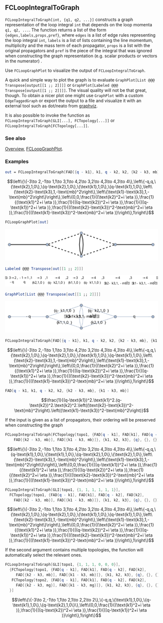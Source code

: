 ```mathematica
 
```

## FCLoopIntegralToGraph

`FCLoopIntegralToGraph[int, {q1, q2, ...}]` constructs a graph representation of the loop integral `int` that depends on the loop momenta `q1, q2, ...`. The function returns a list of the form `{edges,labels,props,pref}`, where `edges` is a list of edge rules representing the loop integral `int`, `labels` is a list of lists containing the line momentum, multiplicity and the mass term of each propagator, `props` is a list with the original propagators and `pref` is the piece of the integral that was ignored when constructing the graph representation (e.g. scalar products or vectors in the numerator) .

Use `FCLoopGraphPlot` to visualize the output of `FCLoopIntegralToGraph`.

A quick and simple way to plot the graph is to evaluate `GraphPlot[List @@@ Transpose[output[[1 ;; 2]]]]` or `GraphPlot[Labeled @@@ Transpose[output[[1 ;; 2]]]]`. The visual quality will not be that great, though. To obtain a nicer plot one might use `GraphPlot` with a custom `EdgeTaggedGraph` or export the output to a file and visualize it with an external tool such as dot/neato from [graphviz](https://graphviz.org/).

It is also possible to invoke the function as `FCLoopIntegralToGraph[GLI[...], FCTopology[...]]` or `FCLoopIntegralToGraph[FCTopology[...]]`.

### See also

[Overview](Extra/FeynCalc.md), [FCLoopGraphPlot](FCLoopGraphPlot.md).

### Examples

```mathematica
out = FCLoopIntegralToGraph[FAD[{q - k1}, k1, q - k2, k2, {k2 - k3, mb}, {k1 - k3, mb}], {k1, k2, k3}]
```

$$\left\{\{-3\to 2,-1\to 1,1\to 3,1\to 4,2\to 3,2\to 4,3\to 4,3\to 4\},\left\{-q,q,\{\text{k2},1,0\},\{q-\text{k2},1,0\},\{\text{k1},1,0\},\{q-\text{k1},1,0\},\left\{\text{k2}-\text{k3},1,-\text{mb}^2\right\},\left\{\text{k1}-\text{k3},1,-\text{mb}^2\right\}\right\},\left\{0,0,\frac{1}{(\text{k2}^2+i \eta )},\frac{1}{(\text{k1}^2+i \eta )},\frac{1}{((q-\text{k2})^2+i \eta )},\frac{1}{((q-\text{k1})^2+i \eta )},\frac{1}{((\text{k2}-\text{k3})^2-\text{mb}^2+i \eta )},\frac{1}{((\text{k1}-\text{k3})^2-\text{mb}^2+i \eta )}\right\},1\right\}$$

```mathematica
FCLoopGraphPlot[out]
```

![0bfm86ewusrdi](img/0bfm86ewusrdi.svg)

```mathematica
Labeled @@@ Transpose[out[[1 ;; 2]]]
```

![01p715ugi4jrv](img/01p715ugi4jrv.svg)

```mathematica
GraphPlot[List @@@ Transpose[out[[1 ;; 2]]]]
```

![0blv15cgm9d0u](img/0blv15cgm9d0u.svg)

```mathematica
FCLoopIntegralToGraph[FAD[{q - k1}, k1, q - k2, k2, {k2 - k3, mb}, {k1 - k3, mb}], {k1, k2,k3}]
```

$$\left\{\{-3\to 2,-1\to 1,1\to 3,1\to 4,2\to 3,2\to 4,3\to 4,3\to 4\},\left\{-q,q,\{\text{k2},1,0\},\{q-\text{k2},1,0\},\{\text{k1},1,0\},\{q-\text{k1},1,0\},\left\{\text{k2}-\text{k3},1,-\text{mb}^2\right\},\left\{\text{k1}-\text{k3},1,-\text{mb}^2\right\}\right\},\left\{0,0,\frac{1}{(\text{k2}^2+i \eta )},\frac{1}{(\text{k1}^2+i \eta )},\frac{1}{((q-\text{k2})^2+i \eta )},\frac{1}{((q-\text{k1})^2+i \eta )},\frac{1}{((\text{k2}-\text{k3})^2-\text{mb}^2+i \eta )},\frac{1}{((\text{k1}-\text{k3})^2-\text{mb}^2+i \eta )}\right\},1\right\}$$

```mathematica
FAD[q - k1, k1, q - k2, k2, {k2 - k3, mb}, {k1 - k3, mb}]
```

$$\frac{1}{(q-\text{k1})^2.\text{k1}^2.(q-\text{k2})^2.\text{k2}^2.\left((\text{k2}-\text{k3})^2-\text{mb}^2\right).\left((\text{k1}-\text{k3})^2-\text{mb}^2\right)}$$

If the input is given as a list of propagators, their ordering will be preserved when constructing the graph

```mathematica
FCLoopIntegralToGraph[FCTopology[topo1, {FAD[q - k1], FAD[k1], FAD[q - k2], FAD[k2], 
    FAD[{k2 - k3, mb}], FAD[{k1 - k3, mb}]}, {k1, k2, k3}, {q}, {}, {}]]
```

$$\left\{\{-3\to 2,-1\to 1,1\to 3,1\to 4,2\to 3,2\to 4,3\to 4,3\to 4\},\left\{-q,q,\{q-\text{k1},1,0\},\{\text{k1},1,0\},\{q-\text{k2},1,0\},\{\text{k2},1,0\},\left\{\text{k2}-\text{k3},1,-\text{mb}^2\right\},\left\{\text{k1}-\text{k3},1,-\text{mb}^2\right\}\right\},\left\{0,0,\frac{1}{((q-\text{k1})^2+i \eta )},\frac{1}{(\text{k1}^2+i \eta )},\frac{1}{((q-\text{k2})^2+i \eta )},\frac{1}{(\text{k2}^2+i \eta )},\frac{1}{((\text{k2}-\text{k3})^2-\text{mb}^2+i \eta )},\frac{1}{((\text{k1}-\text{k3})^2-\text{mb}^2+i \eta )}\right\},1\right\}$$

```mathematica
FCLoopIntegralToGraph[GLI[topo1, {1, 1, 1, 1, 1, 1}], 
  FCTopology[topo1, {FAD[q - k1], FAD[k1], FAD[q - k2], FAD[k2], 
    FAD[{k2 - k3, mb}], FAD[{k1 - k3, mb}]}, {k1, k2, k3}, {q}, {}, {}]]
```

$$\left\{\{-3\to 2,-1\to 1,1\to 3,1\to 4,2\to 3,2\to 4,3\to 4,3\to 4\},\left\{-q,q,\{\text{k2},1,0\},\{q-\text{k2},1,0\},\{\text{k1},1,0\},\{q-\text{k1},1,0\},\left\{\text{k2}-\text{k3},1,-\text{mb}^2\right\},\left\{\text{k1}-\text{k3},1,-\text{mb}^2\right\}\right\},\left\{0,0,\frac{1}{(\text{k2}^2+i \eta )},\frac{1}{(\text{k1}^2+i \eta )},\frac{1}{((q-\text{k2})^2+i \eta )},\frac{1}{((q-\text{k1})^2+i \eta )},\frac{1}{((\text{k2}-\text{k3})^2-\text{mb}^2+i \eta )},\frac{1}{((\text{k1}-\text{k3})^2-\text{mb}^2+i \eta )}\right\},1\right\}$$

If the second argument contains multiple topologies, the function will automatically select the relevant ones.

```mathematica
FCLoopIntegralToGraph[GLI[topo1, {1, 1, 1, 0, 0, 0}], 
  {FCTopology[topo1, {FAD[q - k1], FAD[k1], FAD[q - k2], FAD[k2], 
     FAD[{k2 - k3, mb}], FAD[{k1 - k3, mb}]}, {k1, k2, k3}, {q}, {}, {}], 
   FCTopology[topo2, {FAD[q - k1], FAD[k1], FAD[q - k2], FAD[k2], 
     FAD[{k2 - k3, mg}], FAD[{k1 - k3, mg}]}, {k1, k2, k3}, {q}, {}, {}] 
  }]
```

$$\left\{\{-3\to 2,-1\to 1,1\to 2,1\to 2,2\to 2\},\{-q,q,\{\text{k1},1,0\},\{q-\text{k1},1,0\},\{q-\text{k2},1,0\}\},\left\{0,0,\frac{1}{(\text{k1}^2+i \eta )},\frac{1}{((q-\text{k2})^2+i \eta )},\frac{1}{((q-\text{k1})^2+i \eta )}\right\},1\right\}$$
